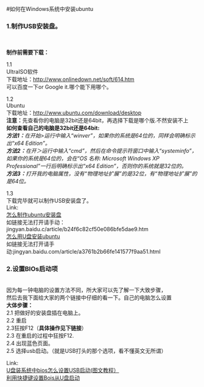 #如何在Windows系统中安装ubuntu


<h3>1.制作USB安装盘。</h3><br/>

<b>制作前需要下载：</b><br/>

1.1<br/>
UltraISO软件<br/>
下载地址：http://www.onlinedown.net/soft/614.htm<br/>
可以百度一下or Google it.哪个能下用哪个。<br/>

1.2<br/>
Ubuntu <br/>
下载地址：http://www.ubuntu.com/download/desktop<br/>
<b>注意：</b>先查看你的电脑是32bit还是64bit，再选择下载是哪个版.不然安装不上<br/>
<b>如何查看自己的电脑是32bit还是64bit:</b><br/>
<i>
<b>方法1：</b>在开始>运行中输入“winver”，如果你的系统是64位的，同样会明确标示出“x64 Edition”。 <br/>
<b>方法2：</b>在开＞运行中输入“cmd”，然后在命令提示符窗口中输入“systeminfo”，如果你的系统是64位的，会在“OS 名称: Microsoft Windows XP Professional”一行后明确标示出“x64 Edition”，否则你的系统就是32位的。 <br/>
<b>方法3：</b>打开我的电脑属性，没有“物理地址扩展”的是32位，有“物理地址扩展”的是64位。</i>

1.3<br/>
下载完毕就可以制作USB安装盘了。<br/>
Link:<br/>
<a href="jingyan.baidule/b24f6c82cf50e086bfe5dae9.html">怎么制作ubuntu安装盘</a><br/>
如链接无法打开请手动：jingyan.baidu.c/article/b24f6c82cf50e086bfe5dae9.htm<br/>
<a href="jingyan.baidu.c761b2b66fe141577f9aa51.html">怎么用U盘安装ubuntu</a><br/>
如链接无法打开请手动:jingyan.baidu.com/article/a3761b2b66fe141577f9aa51.html

<h3>2.设置BIOs启动项</h3><br/>
因为每一钟电脑的设置方法不同，所大家可以先了解一下大致步骤，<br/>
然后去我下面给大家的两个链接中仔细的看一下。自己的电脑怎么设置<br/>
<b>大体步骤：</b><br/>
2.1 把做好的安装盘插在电脑上。<br/>
2.2 重启<br/>
2.3狂按F12（<b>具体操作见下链接</b>）<br/>
2.3 在重启的过程中狂按F12.<br/>
2.4 出现蓝色页面。<br/>
2.5 选择usb启动。（就是USB打头的那个选项，看不懂英文无所谓）<br/>

Link:<br/>
<a href="http://www.upanok.com/jiaocheng/68.html">U盘装系统中bios怎么设置USB启动(图文教程）</a><br/>
<a href="http://www.upanok.com/jiaocheng/60.html">利用快捷键设置Bois从U盘启动</a><br/>
